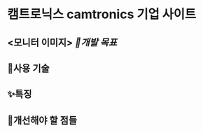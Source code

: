 # 캠트로닉스 camtronics 기업 사이트
<모니터 이미지>
*🎯개발 목표*
-----------
**🔨사용 기술**
-----------
**✨특징**
-----------
**💭개선해야 할 점들**
-----------
